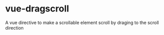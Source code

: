 # vue-dragscroll
A vue directive to make a scrollable element scroll by draging to the scroll direction
